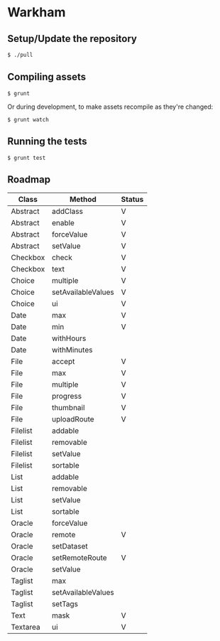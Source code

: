 # Warkham

## Setup/Update the repository

```bash
$ ./pull
```

## Compiling assets

```
$ grunt
```

Or during development, to make assets recompile as they're changed:

```
$ grunt watch
```

## Running the tests

```
$ grunt test
```

## Roadmap

| Class    | Method                  | Status |
| -------- | ----------------------- | ------ |
| Abstract | addClass                | V      |
| Abstract | enable                  | V      |
| Abstract | forceValue              | V      |
| Abstract | setValue                | V      |
| Checkbox | check                   | V      |
| Checkbox | text                    | V      |
| Choice   | multiple                | V      |
| Choice   | setAvailableValues      | V      |
| Choice   | ui                      | V      |
| Date     | max                     | V      |
| Date     | min                     | V      |
| Date     | withHours               |        |
| Date     | withMinutes             |        |
| File     | accept                  | V      |
| File     | max                     | V      |
| File     | multiple                | V      |
| File     | progress                | V      |
| File     | thumbnail               | V      |
| File     | uploadRoute             | V      |
| Filelist | addable                 |        |
| Filelist | removable               |        |
| Filelist | setValue                |        |
| Filelist | sortable                |        |
| List     | addable                 |        |
| List     | removable               |        |
| List     | setValue                |        |
| List     | sortable                |        |
| Oracle   | forceValue              |        |
| Oracle   | remote                  | V      |
| Oracle   | setDataset              |        |
| Oracle   | setRemoteRoute          | V      |
| Oracle   | setValue                |        |
| Taglist  | max                     |        |
| Taglist  | setAvailableValues      |        |
| Taglist  | setTags                 |        |
| Text     | mask                    | V      |
| Textarea | ui                      | V      |